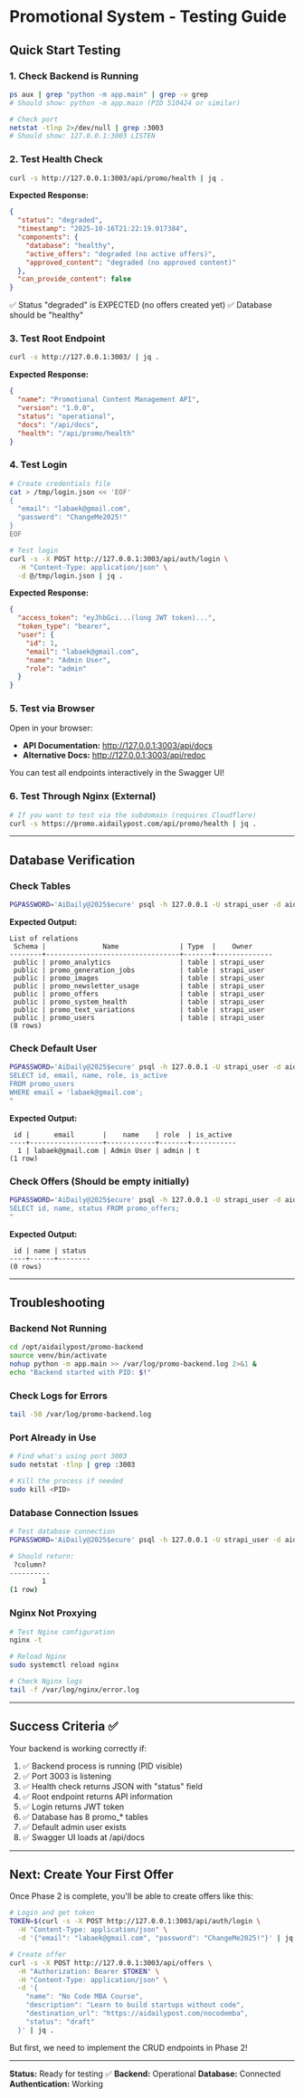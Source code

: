 # Promotional System - Testing Guide

## Quick Start Testing

### 1. Check Backend is Running
```bash
ps aux | grep "python -m app.main" | grep -v grep
# Should show: python -m app.main (PID 510424 or similar)

# Check port
netstat -tlnp 2>/dev/null | grep :3003
# Should show: 127.0.0.1:3003 LISTEN
```

### 2. Test Health Check
```bash
curl -s http://127.0.0.1:3003/api/promo/health | jq .
```

**Expected Response:**
```json
{
  "status": "degraded",
  "timestamp": "2025-10-16T21:22:19.017384",
  "components": {
    "database": "healthy",
    "active_offers": "degraded (no active offers)",
    "approved_content": "degraded (no approved content)"
  },
  "can_provide_content": false
}
```
✅ Status "degraded" is EXPECTED (no offers created yet)
✅ Database should be "healthy"

### 3. Test Root Endpoint
```bash
curl -s http://127.0.0.1:3003/ | jq .
```

**Expected Response:**
```json
{
  "name": "Promotional Content Management API",
  "version": "1.0.0",
  "status": "operational",
  "docs": "/api/docs",
  "health": "/api/promo/health"
}
```

### 4. Test Login
```bash
# Create credentials file
cat > /tmp/login.json << 'EOF'
{
  "email": "labaek@gmail.com",
  "password": "ChangeMe2025!"
}
EOF

# Test login
curl -s -X POST http://127.0.0.1:3003/api/auth/login \
  -H "Content-Type: application/json" \
  -d @/tmp/login.json | jq .
```

**Expected Response:**
```json
{
  "access_token": "eyJhbGci...(long JWT token)...",
  "token_type": "bearer",
  "user": {
    "id": 1,
    "email": "labaek@gmail.com",
    "name": "Admin User",
    "role": "admin"
  }
}
```

### 5. Test via Browser
Open in your browser:
- **API Documentation:** http://127.0.0.1:3003/api/docs
- **Alternative Docs:** http://127.0.0.1:3003/api/redoc

You can test all endpoints interactively in the Swagger UI!

### 6. Test Through Nginx (External)
```bash
# If you want to test via the subdomain (requires Cloudflare)
curl -s https://promo.aidailypost.com/api/promo/health | jq .
```

---

## Database Verification

### Check Tables
```bash
PGPASSWORD='AiDaily@2025$ecure' psql -h 127.0.0.1 -U strapi_user -d aidailypost_cms -c "\dt promo_*"
```

**Expected Output:**
```
List of relations
 Schema |              Name               | Type  |    Owner
--------+---------------------------------+-------+--------------
 public | promo_analytics                 | table | strapi_user
 public | promo_generation_jobs           | table | strapi_user
 public | promo_images                    | table | strapi_user
 public | promo_newsletter_usage          | table | strapi_user
 public | promo_offers                    | table | strapi_user
 public | promo_system_health             | table | strapi_user
 public | promo_text_variations           | table | strapi_user
 public | promo_users                     | table | strapi_user
(8 rows)
```

### Check Default User
```bash
PGPASSWORD='AiDaily@2025$ecure' psql -h 127.0.0.1 -U strapi_user -d aidailypost_cms -c "
SELECT id, email, name, role, is_active
FROM promo_users
WHERE email = 'labaek@gmail.com';
"
```

**Expected Output:**
```
 id |      email       |    name    | role  | is_active
----+------------------+------------+-------+-----------
  1 | labaek@gmail.com | Admin User | admin | t
(1 row)
```

### Check Offers (Should be empty initially)
```bash
PGPASSWORD='AiDaily@2025$ecure' psql -h 127.0.0.1 -U strapi_user -d aidailypost_cms -c "
SELECT id, name, status FROM promo_offers;
"
```

**Expected Output:**
```
 id | name | status
----+------+--------
(0 rows)
```

---

## Troubleshooting

### Backend Not Running
```bash
cd /opt/aidailypost/promo-backend
source venv/bin/activate
nohup python -m app.main >> /var/log/promo-backend.log 2>&1 &
echo "Backend started with PID: $!"
```

### Check Logs for Errors
```bash
tail -50 /var/log/promo-backend.log
```

### Port Already in Use
```bash
# Find what's using port 3003
sudo netstat -tlnp | grep :3003

# Kill the process if needed
sudo kill <PID>
```

### Database Connection Issues
```bash
# Test database connection
PGPASSWORD='AiDaily@2025$ecure' psql -h 127.0.0.1 -U strapi_user -d aidailypost_cms -c "SELECT 1;"

# Should return:
 ?column?
----------
        1
(1 row)
```

### Nginx Not Proxying
```bash
# Test Nginx configuration
nginx -t

# Reload Nginx
sudo systemctl reload nginx

# Check Nginx logs
tail -f /var/log/nginx/error.log
```

---

## Success Criteria ✅

Your backend is working correctly if:

1. ✅ Backend process is running (PID visible)
2. ✅ Port 3003 is listening
3. ✅ Health check returns JSON with "status" field
4. ✅ Root endpoint returns API information
5. ✅ Login returns JWT token
6. ✅ Database has 8 promo_* tables
7. ✅ Default admin user exists
8. ✅ Swagger UI loads at /api/docs

---

## Next: Create Your First Offer

Once Phase 2 is complete, you'll be able to create offers like this:

```bash
# Login and get token
TOKEN=$(curl -s -X POST http://127.0.0.1:3003/api/auth/login \
  -H "Content-Type: application/json" \
  -d '{"email": "labaek@gmail.com", "password": "ChangeMe2025!"}' | jq -r .access_token)

# Create offer
curl -s -X POST http://127.0.0.1:3003/api/offers \
  -H "Authorization: Bearer $TOKEN" \
  -H "Content-Type: application/json" \
  -d '{
    "name": "No Code MBA Course",
    "description": "Learn to build startups without code",
    "destination_url": "https://aidailypost.com/nocodemba",
    "status": "draft"
  }' | jq .
```

But first, we need to implement the CRUD endpoints in Phase 2!

---

**Status:** Ready for testing ✅
**Backend:** Operational
**Database:** Connected
**Authentication:** Working
